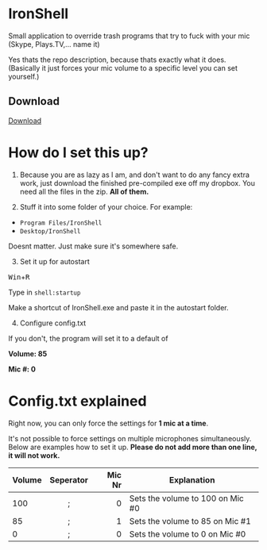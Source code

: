 # IronShell
Small application to override trash programs that try to fuck with your mic (Skype, Plays.TV,... name it)

Yes thats the repo description, because thats exactly what it does.
(Basically it just forces your mic volume to a specific level you can set yourself.)
## Download
[Download](https://www.dropbox.com/s/9y3yrfo9twtjvs5/IronShell_18022017.zip?dl=0)

# How do I set this up?
1. Because you are as lazy as I am, and don't want to do any fancy extra work, just download the finished pre-compiled exe off my dropbox.
You need all the files in the zip. **All of them.**

2. Stuff it into some folder of your choice.
For example: 
 + ```Program Files/IronShell```
 + ```Desktop/IronShell```
 
 Doesnt matter. Just make sure it's somewhere safe.

3. Set it up for autostart

 <kbd>Win</kbd>+<kbd>R</kbd>

 Type in ```shell:startup```

 Make a shortcut of IronShell.exe and paste it in the autostart folder.
 
4. Configure config.txt
 
 If you don't, the program will set it to a default of
 
 **Volume: 85**
 
 **Mic #: 0**
 
 # Config.txt explained
 Right now, you can only force the settings for **1 mic at a time**.
 
 It's not possible to force settings on multiple microphones simultaneously.
 Below are examples how to set it up.
 **Please do not add more than one line, it will not work.**
 
 | Volume     | Seperator | Mic Nr  | Explanation
| ------------- |:-------------:| -----:| -----------------------------|
| 100      | ; | 0 | Sets the volume to 100 on Mic #0 |
| 85      | ; | 1 | Sets the volume to 85 on Mic #1 |
| 0      | ; | 0 | Sets the volume to 0 on Mic #0 |
